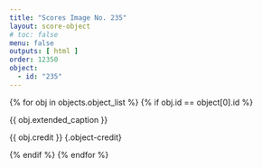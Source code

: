 ```yaml
---
title: "Scores Image No. 235"
layout: score-object
# toc: false
menu: false
outputs: [ html ]
order: 12350
object:
  - id: "235"
---
```


{% for obj in objects.object_list %}
{% if obj.id == object[0].id %}

{{ obj.extended_caption }}

{{ obj.credit }} {.object-credit}

{% endif %}
{% endfor %}
